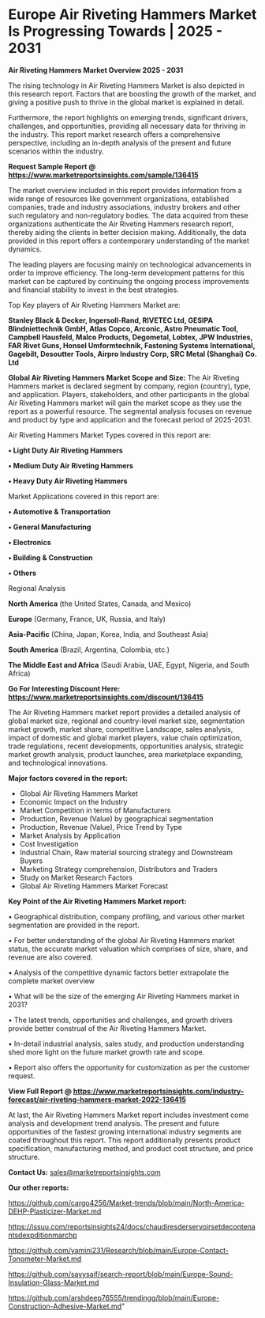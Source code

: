 # Europe Air Riveting Hammers Market Is Progressing Towards | 2025 - 2031

<Strong> Air Riveting Hammers Market Overview 2025 - 2031</strong>

The rising technology in Air Riveting Hammers Market is also depicted in this research report. Factors that are boosting the growth of the market, and giving a positive push to thrive in the global market is explained in detail.

Furthermore, the report highlights on emerging trends, significant drivers, challenges, and opportunities, providing all necessary data for thriving in the industry. This report market research offers a comprehensive perspective, including an in-depth analysis of the present and future scenarios within the industry.

<strong>Request Sample Report @ <a href=https://www.marketreportsinsights.com/sample/136415>https://www.marketreportsinsights.com/sample/136415</a></strong>

The market overview included in this report provides information from a wide range of resources like government organizations, established companies, trade and industry associations, industry brokers and other such regulatory and non-regulatory bodies. The data acquired from these organizations authenticate the Air Riveting Hammers research report, thereby aiding the clients in better decision making. Additionally, the data provided in this report offers a contemporary understanding of the market dynamics.

The leading players are focusing mainly on technological advancements in order to improve efficiency. The long-term development patterns for this market can be captured by continuing the ongoing process improvements and financial stability to invest in the best strategies.

Top Key players of Air Riveting Hammers Market are:

<strong>Stanley Black & Decker, Ingersoll-Rand, RIVETEC Ltd, GESIPA Blindniettechnik GmbH, Atlas Copco, Arconic, Astro Pneumatic Tool, Campbell Hausfeld, Malco Products, Degometal, Lobtex, JPW Industries, FAR Rivet Guns, Honsel Umformtechnik, Fastening Systems International, Gagebilt, Desoutter Tools, Airpro Industry Corp, SRC Metal (Shanghai) Co. Ltd</strong>

<strong><b>Global Air Riveting Hammers Market Scope and Size:</b></strong>
The Air Riveting Hammers market is declared segment by company, region (country), type, and application. Players, stakeholders, and other participants in the global Air Riveting Hammers market will gain the market scope as they use the report as a powerful resource. The segmental analysis focuses on revenue and product by type and application and the forecast period of 2025-2031.

Air Riveting Hammers Market Types covered in this report are:

<strong>• Light Duty Air Riveting Hammers

• Medium Duty Air Riveting Hammers

• Heavy Duty Air Riveting Hammers</strong>

Market Applications covered in this report are:

<strong>• Automotive & Transportation

• General Manufacturing

• Electronics

• Building & Construction

• Others</strong> 

Regional Analysis

<strong>North America</strong> (the United States, Canada, and Mexico)

<strong>Europe</strong> (Germany, France, UK, Russia, and Italy)

<strong>Asia-Pacific</strong> (China, Japan, Korea, India, and Southeast Asia)

<strong>South America</strong> (Brazil, Argentina, Colombia, etc.)

<strong>The Middle East and Africa</strong> (Saudi Arabia, UAE, Egypt, Nigeria, and South Africa)

<strong>Go For Interesting Discount Here: <a href=https://www.marketreportsinsights.com/discount/136415>https://www.marketreportsinsights.com/discount/136415</a></strong>

The Air Riveting Hammers market report provides a detailed analysis of global market size, regional and country-level market size, segmentation market growth, market share, competitive Landscape, sales analysis, impact of domestic and global market players, value chain optimization, trade regulations, recent developments, opportunities analysis, strategic market growth analysis, product launches, area marketplace expanding, and technological innovations.

<strong><b>Major factors covered in the report:</b></strong>
<ul>
  <li>Global Air Riveting Hammers Market </li>
  <li>Economic Impact on the Industry</li>
  <li>Market Competition in terms of Manufacturers</li>
  <li>Production, Revenue (Value) by geographical segmentation</li>
  <li>Production, Revenue (Value), Price Trend by Type</li>
  <li>Market Analysis by Application</li>
  <li>Cost Investigation</li>
  <li>Industrial Chain, Raw material sourcing strategy and Downstream Buyers</li>
  <li>Marketing Strategy comprehension, Distributors and Traders</li>
  <li>Study on Market Research Factors</li>
  <li>Global Air Riveting Hammers Market Forecast</li>
</ul>

<strong><b>Key Point of the Air Riveting Hammers Market report:</b></strong>

• Geographical distribution, company profiling, and various other market segmentation are provided in the report.

• For better understanding of the global Air Riveting Hammers market status, the accurate market valuation which comprises of size, share, and revenue are also covered.

• Analysis of the competitive dynamic factors better extrapolate the complete market overview

• What will be the size of the emerging Air Riveting Hammers market in 2031?

• The latest trends, opportunities and challenges, and growth drivers provide better construal of the Air Riveting Hammers Market.

• In-detail industrial analysis, sales study, and production understanding shed more light on the future market growth rate and scope.

• Report also offers the opportunity for customization as per the customer request.

<strong><b>View Full Report @ <a href=https://www.marketreportsinsights.com/industry-forecast/air-riveting-hammers-market-2022-136415>https://www.marketreportsinsights.com/industry-forecast/air-riveting-hammers-market-2022-136415</a></b></strong>


At last, the Air Riveting Hammers Market report includes investment come analysis and development trend analysis. The present and future opportunities of the fastest growing international industry segments are coated throughout this report. This report additionally presents product specification, manufacturing method, and product cost structure, and price structure.

<strong>Contact Us:</strong>
sales@marketreportsinsights.com

<strong>Our other reports:</strong>

<a href=https://github.com/cargo4256/Market-trends/blob/main/North-America-DEHP-Plasticizer-Market.md>https://github.com/cargo4256/Market-trends/blob/main/North-America-DEHP-Plasticizer-Market.md</a>

<a href=https://issuu.com/reportsinsights24/docs/chaudiresderservoirsetdecontenantsdexpditionmarchp>https://issuu.com/reportsinsights24/docs/chaudiresderservoirsetdecontenantsdexpditionmarchp</a>

<a href=https://github.com/yamini231/Research/blob/main/Europe-Contact-Tonometer-Market.md>https://github.com/yamini231/Research/blob/main/Europe-Contact-Tonometer-Market.md</a>

<a href=https://github.com/sayysaif/search-report/blob/main/Europe-Sound-Insulation-Glass-Market.md>https://github.com/sayysaif/search-report/blob/main/Europe-Sound-Insulation-Glass-Market.md</a>

<a href=https://github.com/arshdeep76555/trendingg/blob/main/Europe-Construction-Adhesive-Market.md>https://github.com/arshdeep76555/trendingg/blob/main/Europe-Construction-Adhesive-Market.md</a>"
